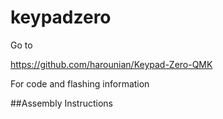 # keypadzero








Go to

https://github.com/harounian/Keypad-Zero-QMK

For code and flashing information 





##Assembly Instructions
